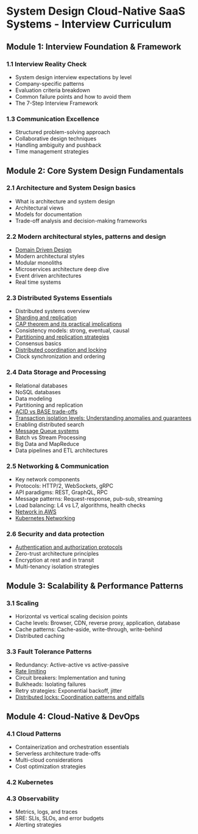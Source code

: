 # System Design Cloud-Native SaaS Systems - Interview Curriculum

## Module 1: Interview Foundation & Framework

### 1.1 Interview Reality Check

- System design interview expectations by level
- Company-specific patterns
- Evaluation criteria breakdown
- Common failure points and how to avoid them
- The 7-Step Interview Framework

### 1.3 Communication Excellence

- Structured problem-solving approach
- Collaborative design techniques
- Handling ambiguity and pushback
- Time management strategies

## Module 2: Core System Design Fundamentals

### 2.1 Architecture and System Design basics

- What is architecture and system design
- Architectural views
- Models for documentation
- Trade-off analysis and decision-making frameworks

### 2.2 Modern architectural styles, patterns and design

* [Domain Driven Design](module_2_core_fundamentals/2.2_architectural_patterns/DDD.md)
* Modern architectural styles
* Modular monoliths
* Microservices architecture deep dive
* Event driven architectures
* Real time systems
### 2.3 Distributed Systems Essentials

- Distributed systems overview
- [Sharding and replication](module_2_core_fundamentals/2.3_distributed_systems/sharding_replication.md)
- [CAP theorem and its practical implications](module_2_core_fundamentals/2.3_distributed_systems/cap.md)
- Consistency models: strong, eventual, causal
- [Partitioning and replication strategies](module_2_core_fundamentals/2.3_distributed_systems/DBs.md)
- Consensus basics
- [Distributed coordination and locking](module_2_core_fundamentals/2.3_distributed_systems/Locks.md)
- Clock synchronization and ordering

### 2.4 Data Storage and Processing

- Relational databases
- NoSQL databases
- Data modeling
- Partitioning and replication
- [ACID vs BASE trade-offs](module_2_core_fundamentals/2.4_data_storage/acid_base.md)
- [Transaction isolation levels: Understanding anomalies and guarantees](module_2_core_fundamentals/2.4_data_storage/isolation_levels.md)
- Enabling distributed search
- [Message Queue systems](module_2_core_fundamentals/2.4_data_storage/message_brokers.md)
- Batch vs Stream Processing
- Big Data and MapReduce
- Data pipelines and ETL architectures

### 2.5 Networking & Communication

- Key network components
- Protocols: HTTP/2, WebSockets, gRPC
- API paradigms: REST, GraphQL, RPC
- Message patterns: Request-response, pub-sub, streaming
- Load balancing: L4 vs L7, algorithms, health checks
- [Network in AWS](module_2_core_fundamentals/2.5_network_and_communication/network_aws.md)
- [Kubernetes Networking](module_2_core_fundamentals/2.5_network_and_communication/kubernetes_networking.md)

### 2.6 Security and data protection

- [Authentication and authorization protocols](module_2_core_fundamentals/2.6_security_and_data_protection/auth.md)
- Zero-trust architecture principles
- Encryption at rest and in transit
- Multi-tenancy isolation strategies

## Module 3: Scalability & Performance Patterns

### 3.1 Scaling

- Horizontal vs vertical scaling decision points
- Cache levels: Browser, CDN, reverse proxy, application, database
- Cache patterns: Cache-aside, write-through, write-behind
- Distributed caching
### 3.3 Fault Tolerance Patterns

- Redundancy: Active-active vs active-passive
- [Rate limiting](module_3_scalability_performance/3.3_fault_tolerance/rate_limiting.md)
- Circuit breakers: Implementation and tuning
- Bulkheads: Isolating failures
- Retry strategies: Exponential backoff, jitter
- [Distributed locks: Coordination patterns and pitfalls](module_2_core_fundamentals/2.3_distributed_systems/Locks.md)
## Module 4: Cloud-Native & DevOps

### 4.1 Cloud Patterns

- Containerization and orchestration essentials
- Serverless architecture trade-offs
- Multi-cloud considerations
- Cost optimization strategies
### 4.2 Kubernetes

### 4.3 Observability

- Metrics, logs, and traces
- SRE: SLIs, SLOs, and error budgets
- Alerting strategies

